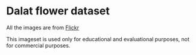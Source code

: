 # Dalat flower dataset

All the images are from [Flickr](https://www.flickr.com/)

This imageset is used only for educational and evaluational purposes, not for commercial purposes.